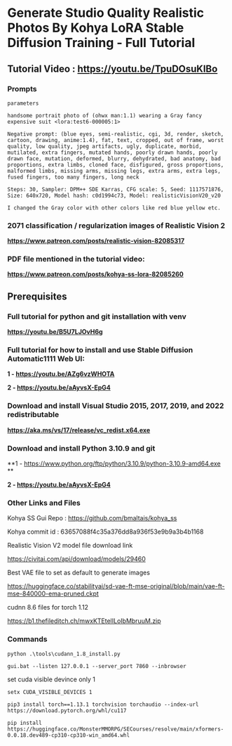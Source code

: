 
# Generate Studio Quality Realistic Photos By Kohya LoRA Stable Diffusion Training - Full Tutorial

## Tutorial Video : https://youtu.be/TpuDOsuKIBo

### Prompts

```
parameters

handsome portrait photo of (ohwx man:1.1) wearing a Gray fancy expensive suit <lora:test6-000005:1>

Negative prompt: (blue eyes, semi-realistic, cgi, 3d, render, sketch, cartoon, drawing, anime:1.4), fat, text, cropped, out of frame, worst quality, low quality, jpeg artifacts, ugly, duplicate, morbid, mutilated, extra fingers, mutated hands, poorly drawn hands, poorly drawn face, mutation, deformed, blurry, dehydrated, bad anatomy, bad proportions, extra limbs, cloned face, disfigured, gross proportions, malformed limbs, missing arms, missing legs, extra arms, extra legs, fused fingers, too many fingers, long neck

Steps: 30, Sampler: DPM++ SDE Karras, CFG scale: 5, Seed: 1117571876, Size: 640x720, Model hash: c0d1994c73, Model: realisticVisionV20_v20

I changed the Gray color with other colors like red blue yellow etc.
```

### 2071 classification / regularization images of Realistic Vision 2
**https://www.patreon.com/posts/realistic-vision-82085317** 

### PDF file mentioned in the tutorial video:
**https://www.patreon.com/posts/kohya-ss-lora-82085260**

## Prerequisites

### Full tutorial for python and git installation with venv
**https://youtu.be/B5U7LJOvH6g**

### Full tutorial for how to install and use Stable Diffusion Automatic1111 Web UI: 
**1 - https://youtu.be/AZg6vzWHOTA**

**2 - https://youtu.be/aAyvsX-EpG4**

### Download and install Visual Studio 2015, 2017, 2019, and 2022 redistributable 
**https://aka.ms/vs/17/release/vc_redist.x64.exe**

### Download and install Python 3.10.9 and git
**1 - https://www.python.org/ftp/python/3.10.9/python-3.10.9-amd64.exe **

**2 - https://youtu.be/aAyvsX-EpG4**

### Other Links and Files

Kohya SS Gui Repo : https://github.com/bmaltais/kohya_ss 

Kohya commit id : 63657088f4c35a376dd8a936f53e9b9a3b4b1168

Realistic Vision V2 model file download link

https://civitai.com/api/download/models/29460 

Best VAE file to set as default to generate images

https://huggingface.co/stabilityai/sd-vae-ft-mse-original/blob/main/vae-ft-mse-840000-ema-pruned.ckpt 

cudnn 8.6 files for torch 1.12

https://b1.thefileditch.ch/mwxKTEtelILoIbMbruuM.zip

### Commands

```python .\tools\cudann_1.8_install.py```

```gui.bat --listen 127.0.0.1 --server_port 7860 --inbrowser```

set cuda visible devince only 1

```setx CUDA_VISIBLE_DEVICES 1``` 

```pip3 install torch==1.13.1 torchvision torchaudio --index-url https://download.pytorch.org/whl/cu117```

```pip install https://huggingface.co/MonsterMMORPG/SECourses/resolve/main/xformers-0.0.18.dev489-cp310-cp310-win_amd64.whl```
